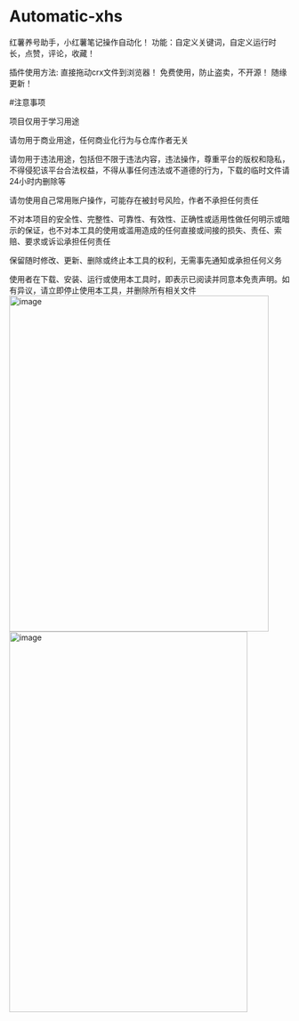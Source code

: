 # Automatic-xhs
红薯养号助手，小红薯笔记操作自动化！
功能：自定义关键词，自定义运行时长，点赞，评论，收藏！

插件使用方法:
直接拖动crx文件到浏览器！
免费使用，防止盗卖，不开源！
随缘更新！

#注意事项

项目仅用于学习用途

请勿用于商业用途，任何商业化行为与仓库作者无关

请勿用于违法用途，包括但不限于违法内容，违法操作，尊重平台的版权和隐私，不得侵犯该平台合法权益，不得从事任何违法或不道德的行为，下载的临时文件请24小时内删除等

请勿使用自己常用账户操作，可能存在被封号风险，作者不承担任何责任

不对本项目的安全性、完整性、可靠性、有效性、正确性或适用性做任何明示或暗示的保证，也不对本工具的使用或滥用造成的任何直接或间接的损失、责任、索赔、要求或诉讼承担任何责任

保留随时修改、更新、删除或终止本工具的权利，无需事先通知或承担任何义务

使用者在下载、安装、运行或使用本工具时，即表示已阅读并同意本免责声明。如有异议，请立即停止使用本工具，并删除所有相关文件
<img width="466" height="604" alt="image" src="https://github.com/user-attachments/assets/a8645ad0-1a7c-4f28-95ec-5f699f843c9a" />
<img width="428" height="684" alt="image" src="https://github.com/user-attachments/assets/26048ed4-13bf-483b-ae94-2c101dd7e9c1" />




